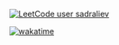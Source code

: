 [![LeetCode user sadraliev](https://img.shields.io/badge/dynamic/json?style=for-the-badge&labelColor=black&color=%23ffa116&label=Solved&query=solvedOverTotal&url=https%3A%2F%2Fleetcode-badge.vercel.app%2Fapi%2Fusers%2Fsadraliev&logo=leetcode&logoColor=yellow)](https://leetcode.com/sadraliev/)

[![wakatime](https://wakatime.com/badge/user/a5df2db0-4673-4ab2-9171-88bdf1bd7ae1.svg)](https://wakatime.com/@a5df2db0-4673-4ab2-9171-88bdf1bd7ae1)
